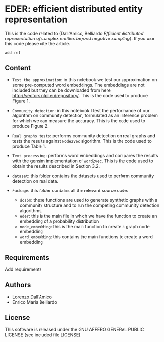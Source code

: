 # EDER: efficient distributed entity representation


This is the code related to (Dall'Amico, Belliardo *Efficient distributed representation of complex entities beyond negative sampling*). If you use this code please cite the article.

```
add ref
```


## Content

* `Test the approximation`: in this notebook we test our approximation on some pre-computed word embeddings. The embeddings are not included but they can be downloaded from here http://vectors.nlpl.eu/repository/. This is the code used to produce Figure 1.
* `Community detection`: in this notebook I test the performance of our algorithm on community detection, formulated as an inference problem for which we can measure the accuracy. This is the code used to produce Figure 2.
* `Real graphs tests`: performs community detection on real graphs and tests the results against `Node2Vec` algorithm. This is the code used to produce Table 1.
* `Text processing`: performs word embeddings and compares the results with the gensim implementation of `word2vec`. This is the code used to obtain the results described in Section 3.2.
* `dataset`: this folder contains the datasets used to perform community detection on real data.
* `Package`: this folder contains all the relevant source code:

    * `dcsbm`: these functions are used to generate synthetic graphs with a community structure and to run the competing community detection algorithms.
    * `eder`: this is the main file in which we have the function to create an embedding of a probability distribution
    * `node_embedding`: this is the main function to create a graph node embedding
    * `word_embedding`: this contains the main functions to create a word embedding


## Requirements

Add requirements

## Authors

* [Lorenzo Dall'Amico](https://lorenzodallamico.github.io/)
* Enrico Maria Belliardo

## License
This software is released under the GNU AFFERO GENERAL PUBLIC LICENSE (see included file LICENSE)
